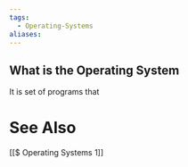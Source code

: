 ```yaml
---
tags:
  - Operating-Systems
aliases:
---
```

## What is the Operating System
It is set of programs that 

# See Also
[[$ Operating Systems 1]]
